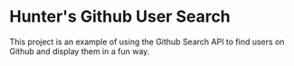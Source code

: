 # Hunter's Github User Search

This project is an example of using the Github Search API to find users on Github and display them in a fun way.